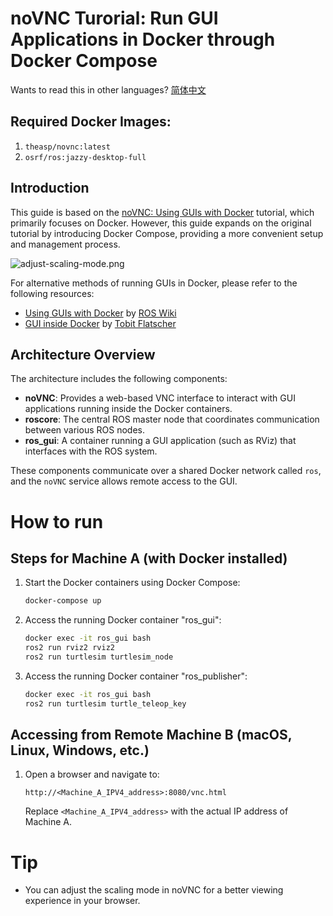 # noVNC Turorial: Run GUI Applications in Docker through Docker Compose

Wants to read this in other languages? [简体中文](asset/README-zh_cn.md)

## Required Docker Images:
1. `theasp/novnc:latest`
2. `osrf/ros:jazzy-desktop-full`


## Introduction

This guide is based on the [noVNC: Using GUIs with Docker](https://wiki.ros.org/docker/Tutorials/GUI#Using_noVNC) tutorial, which primarily focuses on Docker. However, this guide expands on the original tutorial by introducing Docker Compose, providing a more convenient setup and management process.

![adjust-scaling-mode.png](https://i.postimg.cc/rp87j7F2/adjust-scaling-mode.png)

For alternative methods of running GUIs in Docker, please refer to the following resources:
- [Using GUIs with Docker](https://wiki.ros.org/docker/Tutorials/GUI) by [ROS Wiki](https://wiki.ros.org/)
- [GUI inside Docker](https://github.com/2b-t/docker-for-robotics/blob/main/doc/Gui.md) by [Tobit Flatscher](https://github.com/2b-t)



## Architecture Overview

The architecture includes the following components:

- **noVNC**: Provides a web-based VNC interface to interact with GUI applications running inside the Docker containers.
- **roscore**: The central ROS master node that coordinates communication between various ROS nodes.
- **ros_gui**: A container running a GUI application (such as RViz) that interfaces with the ROS system.

These components communicate over a shared Docker network called `ros`, and the `noVNC` service allows remote access to the GUI.

# How to run

## Steps for Machine A (with Docker installed)

1. Start the Docker containers using Docker Compose:
    ```bash
    docker-compose up
    ```

2. Access the running Docker container "ros_gui":
    ```bash
    docker exec -it ros_gui bash
    ros2 run rviz2 rviz2
    ros2 run turtlesim turtlesim_node
    ```

2. Access the running Docker container "ros_publisher":
    ```bash
    docker exec -it ros_gui bash
    ros2 run turtlesim turtle_teleop_key
    ```


## Accessing from Remote Machine B (macOS, Linux, Windows, etc.)

1. Open a browser and navigate to:
    ```
    http://<Machine_A_IPV4_address>:8080/vnc.html
    ```

    Replace `<Machine_A_IPV4_address>` with the actual IP address of Machine A.


# Tip
- You can adjust the scaling mode in noVNC for a better viewing experience in your browser.